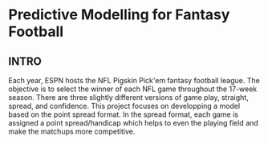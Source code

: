 # Predictive Modelling for Fantasy Football

## INTRO

Each year, ESPN hosts the NFL Pigskin Pick'em fantasy football league. The objective is to select the winner of each NFL game throughout the 17-week season. There are three slightly different versions of game play, straight, spread, and confidence. This project focuses on developping a model based on the point spread format. In the spread format, each game is assigned a point spread/handicap which helps to even the playing field and make the matchups more competitive. 
